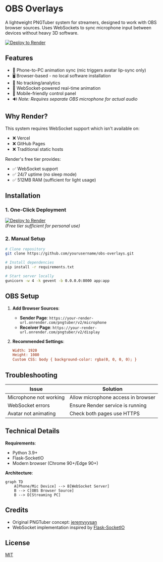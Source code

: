 # OBS Overlays

A lightweight PNGTuber system for streamers, designed to work with OBS browser sources. Uses WebSockets to sync microphone input between devices without heavy 3D software.

[![Deploy to Render](https://render.com/images/deploy-to-render-button.svg)](https://render.com/deploy)

## Features

- 👄 Phone-to-PC animation sync (mic triggers avatar lip-sync only)  
- 🖥️ Browser-based - no local software installation  
- 🚫 No tracking/analytics  
- 🔌 WebSocket-powered real-time animation  
- 📱 Mobile-friendly control panel  
- 🔊 *Note: Requires separate OBS microphone for actual audio*

## Why Render?

This system requires WebSocket support which isn't available on:
- ❌ Vercel
- ❌ GitHub Pages
- ❌ Traditional static hosts

Render's free tier provides:
- ✅ WebSocket support
- ✅ 24/7 uptime (no sleep mode)
- ✅ 512MB RAM (sufficient for light usage)

## Installation

### 1. One-Click Deployment
[![Deploy to Render](https://render.com/images/deploy-to-render-button.svg)](https://render.com/deploy)  
*(Free tier sufficient for personal use)*

### 2. Manual Setup
```bash
# Clone repository
git clone https://github.com/yourusername/obs-overlays.git

# Install dependencies
pip install -r requirements.txt

# Start server locally
gunicorn -w 4 -k gevent -b 0.0.0.0:8000 app:app
```

## OBS Setup

1. **Add Browser Sources**:
   - **Sender Page**: `https://your-render-url.onrender.com/pngtuber/v2/microphone`
   - **Receiver Page**: `https://your-render-url.onrender.com/pngtuber/v2/display`

2. **Recommended Settings**:
   ```ini
   Width: 1920
   Height: 1080
   Custom CSS: body { background-color: rgba(0, 0, 0, 0); }
   ```

## Troubleshooting

| Issue                          | Solution                          |
|--------------------------------|-----------------------------------|
| Microphone not working         | Allow microphone access in browser|
| WebSocket errors               | Ensure Render service is running  |
| Avatar not animating           | Check both pages use HTTPS        |

## Technical Details

**Requirements**:
- Python 3.9+
- Flask-SocketIO
- Modern browser (Chrome 90+/Edge 90+)

**Architecture**:
```mermaid
graph TD
    A[Phone/Mic Device] --> B[WebSocket Server]
    B --> C[OBS Browser Source]
    B --> D[Streaming PC]
```

## Credits

- Original PNGTuber concept: [jeremyyysan](https://jeremyyysan.gumroad.com/l/abvbr)
- WebSocket implementation inspired by [Flask-SocketIO](https://flask-socketio.readthedocs.io/)

## License

[MIT](https://choosealicense.com/licenses/mit/)
